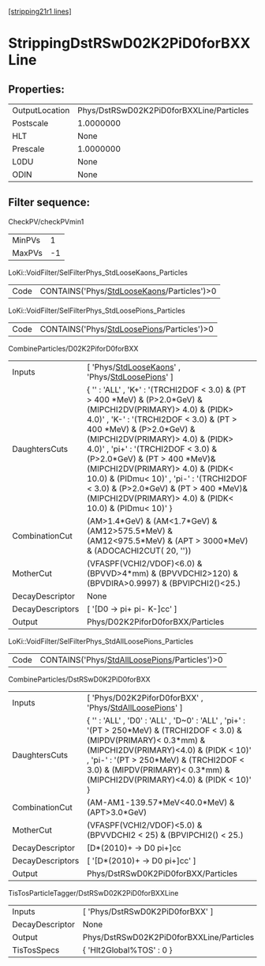 [[stripping21r1 lines]](./stripping21r1-index)

# StrippingDstRSwD02K2PiD0forBXXLine

## Properties:

|                |                                          |
|----------------|------------------------------------------|
| OutputLocation | Phys/DstRSwD02K2PiD0forBXXLine/Particles |
| Postscale      | 1.0000000                                |
| HLT            | None                                     |
| Prescale       | 1.0000000                                |
| L0DU           | None                                     |
| ODIN           | None                                     |

## Filter sequence:

CheckPV/checkPVmin1

|        |     |
|--------|-----|
| MinPVs | 1   |
| MaxPVs | -1  |

LoKi::VoidFilter/SelFilterPhys_StdLooseKaons_Particles

|      |                                                                                              |
|------|----------------------------------------------------------------------------------------------|
| Code | CONTAINS('Phys/[StdLooseKaons](./stripping21r1-commonparticles-stdloosekaons)/Particles')\>0 |

LoKi::VoidFilter/SelFilterPhys_StdLoosePions_Particles

|      |                                                                                              |
|------|----------------------------------------------------------------------------------------------|
| Code | CONTAINS('Phys/[StdLoosePions](./stripping21r1-commonparticles-stdloosepions)/Particles')\>0 |

CombineParticles/D02K2PiforD0forBXX

|                  |                                                                                                                                                                                                                                                                                                                                                                                                                                                                                                        |
|------------------|--------------------------------------------------------------------------------------------------------------------------------------------------------------------------------------------------------------------------------------------------------------------------------------------------------------------------------------------------------------------------------------------------------------------------------------------------------------------------------------------------------|
| Inputs           | [ 'Phys/[StdLooseKaons](./stripping21r1-commonparticles-stdloosekaons)' , 'Phys/[StdLoosePions](./stripping21r1-commonparticles-stdloosepions)' ]                                                                                                                                                                                                                                                                                                                                                    |
| DaughtersCuts    | { '' : 'ALL' , 'K+' : '(TRCHI2DOF \< 3.0) & (PT \> 400 \*MeV) & (P\>2.0\*GeV) & (MIPCHI2DV(PRIMARY)\> 4.0) & (PIDK\> 4.0)' , 'K-' : '(TRCHI2DOF \< 3.0) & (PT \> 400 \*MeV) & (P\>2.0\*GeV) & (MIPCHI2DV(PRIMARY)\> 4.0) & (PIDK\> 4.0)' , 'pi+' : '(TRCHI2DOF \< 3.0) & (P\>2.0\*GeV) & (PT \> 400 \*MeV)& (MIPCHI2DV(PRIMARY)\> 4.0) & (PIDK\< 10.0) & (PIDmu\< 10)' , 'pi-' : '(TRCHI2DOF \< 3.0) & (P\>2.0\*GeV) & (PT \> 400 \*MeV)& (MIPCHI2DV(PRIMARY)\> 4.0) & (PIDK\< 10.0) & (PIDmu\< 10)' } |
| CombinationCut   | (AM\>1.4\*GeV) & (AM\<1.7\*GeV) & (AM12\>575.5\*MeV) & (AM12\<975.5\*MeV) & (APT \> 3000\*MeV) & (ADOCACHI2CUT( 20, ''))                                                                                                                                                                                                                                                                                                                                                                               |
| MotherCut        | (VFASPF(VCHI2/VDOF)\<6.0) & (BPVVD\>4\*mm) & (BPVVDCHI2\>120) & (BPVDIRA\>0.9997) & (BPVIPCHI2()\<25.)                                                                                                                                                                                                                                                                                                                                                                                                 |
| DecayDescriptor  | None                                                                                                                                                                                                                                                                                                                                                                                                                                                                                                   |
| DecayDescriptors | [ '[D0 -\> pi+ pi- K-]cc' ]                                                                                                                                                                                                                                                                                                                                                                                                                                                                        |
| Output           | Phys/D02K2PiforD0forBXX/Particles                                                                                                                                                                                                                                                                                                                                                                                                                                                                      |

LoKi::VoidFilter/SelFilterPhys_StdAllLoosePions_Particles

|      |                                                                                                    |
|------|----------------------------------------------------------------------------------------------------|
| Code | CONTAINS('Phys/[StdAllLoosePions](./stripping21r1-commonparticles-stdallloosepions)/Particles')\>0 |

CombineParticles/DstRSwD0K2PiD0forBXX

|                  |                                                                                                                                                                                                                                                                                                   |
|------------------|---------------------------------------------------------------------------------------------------------------------------------------------------------------------------------------------------------------------------------------------------------------------------------------------------|
| Inputs           | [ 'Phys/D02K2PiforD0forBXX' , 'Phys/[StdAllLoosePions](./stripping21r1-commonparticles-stdallloosepions)' ]                                                                                                                                                                                     |
| DaughtersCuts    | { '' : 'ALL' , 'D0' : 'ALL' , 'D~0' : 'ALL' , 'pi+' : '(PT \> 250\*MeV) & (TRCHI2DOF \< 3.0) & (MIPDV(PRIMARY)\< 0.3\*mm) & (MIPCHI2DV(PRIMARY)\<4.0) & (PIDK \< 10)' , 'pi-' : '(PT \> 250\*MeV) & (TRCHI2DOF \< 3.0) & (MIPDV(PRIMARY)\< 0.3\*mm) & (MIPCHI2DV(PRIMARY)\<4.0) & (PIDK \< 10)' } |
| CombinationCut   | (AM-AM1-139.57\*MeV\<40.0\*MeV) & (APT\>3.0\*GeV)                                                                                                                                                                                                                                                 |
| MotherCut        | (VFASPF(VCHI2/VDOF)\<5.0) & (BPVVDCHI2 \< 25) & (BPVIPCHI2() \< 25.)                                                                                                                                                                                                                              |
| DecayDescriptor  | [D\*(2010)+ -\> D0 pi+]cc                                                                                                                                                                                                                                                                       |
| DecayDescriptors | [ '[D\*(2010)+ -\> D0 pi+]cc' ]                                                                                                                                                                                                                                                               |
| Output           | Phys/DstRSwD0K2PiD0forBXX/Particles                                                                                                                                                                                                                                                               |

TisTosParticleTagger/DstRSwD02K2PiD0forBXXLine

|                 |                                          |
|-----------------|------------------------------------------|
| Inputs          | [ 'Phys/DstRSwD0K2PiD0forBXX' ]        |
| DecayDescriptor | None                                     |
| Output          | Phys/DstRSwD02K2PiD0forBXXLine/Particles |
| TisTosSpecs     | { 'Hlt2Global%TOS' : 0 }                 |

